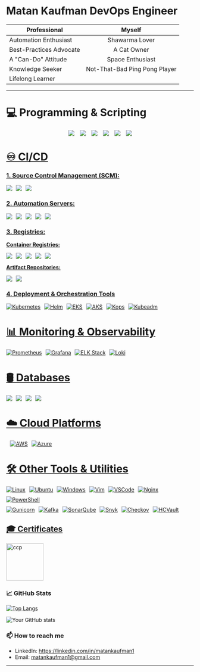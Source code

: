 # Matan Kaufman DevOps Engineer

<div align="center">

|       **Professional**             |          **Myself**             |
|------------------------------------|:-------------------------------:|
| Automation Enthusiast              |     Shawarma Lover              |
| Best-Practices Advocate            |    A Cat Owner                  |
| A "Can-Do" Attitude                |    Space Enthusiast             |
| Knowledge Seeker                   |     Not-That-Bad Ping Pong Player |
| Lifelong Learner                   |                                 |

</div>

---

# 💻 Programming & Scripting  

<div style="display: flex; justify-content: center; align-items: center; flex-wrap: wrap; gap: 15px; text-align: center;"> 
    <a href="https://www.python.org" target="_blank" rel="noreferrer"> <img src="https://img.shields.io/badge/Python-3776AB?style=plastic&logo=python&logoColor=white"/>
    <a href="https://www.gnu.org/software/bash" target="_blank" rel="noreferrer">  <img src="https://img.shields.io/badge/Bash-4EAA25?style=plastic&logo=gnu-bash&logoColor=white"/>
    <a href="https://groovy-lang.org" target="_blank" rel="noreferrer"> <img src="https://img.shields.io/badge/Groovy-393939?style=plastic&logo=apache-groovy&logoColor=white"/>
    <a href="https://yaml.org" target="_blank" rel="noreferrer"> <img src="https://img.shields.io/badge/YAML-CB171E?style=plastic&logo=yaml&logoColor=white"/>
    <a href="https://www.mysql.com" target="_blank" rel="noreferrer"> <img src="https://img.shields.io/badge/SQL-336791?style=plastic&logo=postgresql&logoColor=white"/>
    <a href="https://html.spec.whatwg.org" target="_blank" rel="noreferrer"> <img src="https://img.shields.io/badge/HTML-E34F26?style=plastic&logo=html5&logoColor=white"/>
</div>

# ♾️ CI/CD  
### 1. Source Control Management (SCM):
<div style="display: flex; gap: 10px; align-items: center;">
    <img src="https://img.shields.io/badge/GitHub-181717?style=plastic&logo=github&logoColor=white"/>
    <img src="https://img.shields.io/badge/GitLab-FCA121?style=plastic&logo=gitlab&logoColor=white"/> 
    <img src="https://img.shields.io/badge/Azure%20Repos-0078D7?style=plastic&logo=microsoft-azure&logoColor=white"/>
</div>

### **2. Automation Servers:**  
<div style="display: flex; gap: 10px; align-items: center;">
    <img src="https://img.shields.io/badge/Jenkins-eda044?style=plastic&logo=jenkins&logoColor=white"/>
    <img src="https://img.shields.io/badge/GitHub%20Actions-0b3468F?style=plastic&logo=github-actions&logoColor=white"/>  
    <img src="https://img.shields.io/badge/CircleCI-343434?style=plastic&logo=circleci&logoColor=white"/>
    <img src="https://img.shields.io/badge/Azure%20Pipelines-0078D7?style=plastic&logo=azure-pipelines&logoColor=white"/>
    <img src="https://img.shields.io/badge/AWS%20CodePipeline-FF9900?style=plastic&logo=amazon-aws&logoColor=white"/>
</div>


### **3. Registries:**  
**Container Registries:**  
<div style="display: flex; gap: 10px; align-items: center;">
    <img src="https://img.shields.io/badge/DockerHub-2496ED?style=plastic&logo=docker&logoColor=white/">
    <img src="https://img.shields.io/badge/ECR-FF9900?style=plastic&logo=amazon-aws&logoColor=white/">
    <img src="https://img.shields.io/badge/GitLab%20Registry-FCA121?style=plastic&logo=gitlab&logoColor=white/">
    <img src="https://img.shields.io/badge/GitHub%20Packages-2EA44F?style=plastic&logo=github&logoColor=white/">
    <img src="https://img.shields.io/badge/Azure%20Container%20Registry-0078D7?style=plastic&logo=microsoft-azure&logoColor=white"/>
</div>

**Artifact Repositories:**  
<div style="display: flex; gap: 10px; align-items: center;">
    <img src="https://img.shields.io/badge/JFrog%20Artifactory-196c1c?style=plastic&logo=jfrog&logoColor=white"/>
    <img src="https://img.shields.io/badge/Nexus-343434?style=plastic&logo=sonatype&logoColor=white"/>
</div>

### **4. Deployment & Orchestration Tools**
<div style="display: flex; gap: 10px; align-items: center; flex-wrap: wrap;">
    <img src="https://img.shields.io/badge/Kubernetes-326CE5?style=plastic&logo=kubernetes&logoColor=white" alt="Kubernetes"/> 
    <img src="https://img.shields.io/badge/Helm-0F1689?style=plastic&logo=helm&logoColor=white" alt="Helm"/> 
    <img src="https://img.shields.io/badge/EKS-FF9900?style=plastic&logo=amazon-eks&logoColor=white" alt="EKS"/> 
    <img src="https://img.shields.io/badge/AKS-0078D7?style=plastic&logo=azure-kubernetes-service&logoColor=white" alt="AKS"/> 
    <img src="https://img.shields.io/badge/Kops-3E4EE3?style=plastic&logo=kubernetes&logoColor=white" alt="Kops"/> 
    <img src="https://img.shields.io/badge/Kubeadm-326CE5?style=plastic&logo=kubernetes&logoColor=white" alt="Kubeadm"/> 
 </div>


# **📊 Monitoring & Observability**
<div style="display: flex; gap: 10px; align-items: center;">
  <img src="https://img.shields.io/badge/Prometheus-E6522C?style=plastic&logo=prometheus&logoColor=white" alt="Prometheus"/>
  <img src="https://img.shields.io/badge/Grafana-F46800?style=plastic&logo=grafana&logoColor=white" alt="Grafana"/>
  <img src="https://img.shields.io/badge/ELK%20Stack-005571?style=plastic&logo=elastic&logoColor=white" alt="ELK Stack"/>
  <img src="https://img.shields.io/badge/Loki-0A3E98?style=plastic&logo=grafana&logoColor=white" alt="Loki"/>
</div>

# **🛢️ Databases**  
<div style="display: flex; gap: 10px; align-items: center;">
    <img src="https://img.shields.io/badge/MySQL-040720?style=plastic&logo=mysql&logoColor=white"/>  
    <img src="https://img.shields.io/badge/MongoDB-47A248?style=plastic&logo=mongodb&logoColor=white"/>
    <img src="https://img.shields.io/badge/DynamoDB-4053D6?style=plastic&logo=amazon-dynamodb&logoColor=white"/>  
    <img src="https://img.shields.io/badge/Azure%20SQL-0078D7?style=plastic&logo=microsoft-azure&logoColor=white"/>  
</div>

# **☁️ Cloud Platforms**  
<div style="display: flex; gap: 10px; align-items: center;">
    <a href="https://aws.amazon.com/" target="_blank" rel="noreferrer"> <img src="https://img.shields.io/badge/AWS-232F3E?style=plastic&logo=amazon-aws&logoColor=white" alt="AWS"/>
    <a href="https://azure.microsoft.com/en-us/" target="_blank" rel="noreferrer"> <img src="https://img.shields.io/badge/Azure-0078D7?style=plastic&logo=microsoft-azure&logoColor=white" alt="Azure"/>
</div>

# **🛠️ Other Tools & Utilities**
<div style="display: flex; gap: 10px; align-items: center; flex-wrap: wrap;"> 
<img src="https://img.shields.io/badge/Linux-FCC624?style=plastic&logo=linux&logoColor=black" alt="Linux"/> 
<img src="https://img.shields.io/badge/Ubuntu-E95420?style=plastic&logo=ubuntu&logoColor=white" alt="Ubuntu"/> 
<img src="https://img.shields.io/badge/Windows-0078D6?style=plastic&logo=windows&logoColor=white" alt="Windows"/> 
<img src="https://img.shields.io/badge/Vim-019733?style=plastic&logo=vim&logoColor=white" alt="Vim"/>
 <img src="https://img.shields.io/badge/VSCode-007ACC?style=plastic&logo=visual-studio-code&logoColor=white" alt="VSCode"/> 
 <img src="https://img.shields.io/badge/Nginx-269539?style=plastic&logo=nginx&logoColor=white" alt="Nginx"/> 
 <img src="https://img.shields.io/badge/PowerShell-728FCE?style=plastic&logo=PowerShell&logoColor=white" alt="PowerShell"/> 
 </div> 
 <div style="display: flex; gap: 10px; align-items: center; flex-wrap: wrap; margin-top: 10px;"> 
 <img src="https://img.shields.io/badge/Gunicorn-499848?style=plastic&logo=gunicorn&logoColor=white" alt="Gunicorn"/>
 <img src="https://img.shields.io/badge/Kafka-231F20?style=plastic&logo=apache-kafka&logoColor=white" alt="Kafka"/> 
 <img src="https://img.shields.io/badge/SonarQube-4E9BCD?style=plastic&logo=sonarqube&logoColor=white" alt="SonarQube"/> 
 <img src="https://img.shields.io/badge/Snyk-4C4A73?style=plastic&logo=snyk&logoColor=white" alt="Snyk"/> 
 <img src="https://img.shields.io/badge/Checkov-8051D6?style=plastic&logoColor=white" alt="Checkov"/> 
 <img src="https://img.shields.io/badge/HashiCorp%20Vault-000000?style=plastic&logo=vault&logoColor=white" alt="HCVault"/> 
 </div>

## 🎓 Certificates
<a href="https://www.credly.com/badges/7a1492e3-a1f0-40c0-84b7-28b3681ad5b3/public_url" target="_blank" rel="noreferrer"> <img src="https://d1.awsstatic.com/training-and-certification/certification-badges/AWS-Certified-Cloud-Practitioner_badge.634f8a21af2e0e956ed8905a72366146ba22b74c.png" alt="ccp" width="100" height="100"/> </a>


### 📈 GitHub Stats
[![Top Langs](https://github-readme-stats.vercel.app/api/top-langs/?username=matankaufman1&layout=donut&theme=dracula)](https://github.com/matankaufman1/github-readme-stats)

![Your GitHub stats](https://github-readme-stats.vercel.app/api?username=matankaufman1&show_icons=true&theme=dracula)

### 📫 How to reach me
- LinkedIn: https://linkedin.com/in/matankaufman1
- Email: matankaufman1@gmail.com


---

